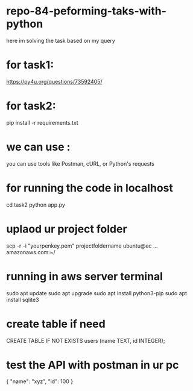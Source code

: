 # repo-84-peforming-taks-with-python
here im solving the task based on my query 

# for task1:

https://py4u.org/questions/73592405/


# for task2:
pip install -r requirements.txt

# we can use :
you can use tools like Postman, cURL, or Python's requests

# for running the code in localhost
cd task2
python app.py

# uplaod ur project folder
scp -r -i "yourpenkey.pem" projectfoldername ubuntu@ec ... amazonaws.com:~/

# running in aws server terminal
sudo apt update
sudo apt upgrade
sudo apt install python3-pip
sudo apt install sqlite3

# create table if need
CREATE TABLE IF NOT EXISTS users (name TEXT, id INTEGER);


# test the API with postman in ur pc 
{
    "name": "xyz",
    "id": 100
}

